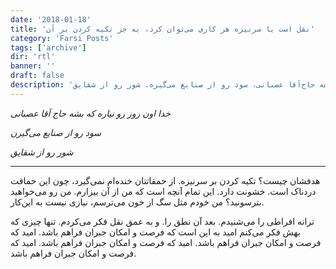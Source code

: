 ```yaml
---
date: '2018-01-18'
title: 'نقل است با سرنیزه هر کاری می‌توان کرد، به جز تکیه کردن بر آن'
category: 'Farsi Posts'
tags: ['archive']
dir: 'rtl'
banner: ''
draft: false
description: 'خدا اون روز رو نیاره که بشه حاج‌آقا عصبانی، سود رو از صنایع می‌گیره، شور رو از شقایق...'
---
```


_خدا اون روز رو نیاره که بشه حاج آقا عصبانی‌_

_سود رو از صنایع می‌گیرن_

_شور رو از شقایق_

---

هدفشان چیست؟ تکیه کردن بر سرنیزه. از حمقاتتان خنده‌ام نمی‌گیرد، چون این حماقت دردناک است. خشونت دارد. این تمام آنچه است که من از آن بیزارم. من رو می‌خواهید بترسونید؟ من خودم مثل سگ از خون می‌ترسم، نیازی نیست به این‌کار.

ترانه افراطی را می‌شنیدم. بعد آن نطق را. و به عمق نقل فکر می‌کردم. تنها چیزی که بهش فکر می‌کنم امید به این است که فرصت و امکان جبران فراهم باشد. امید که فرصت و امکان جبران فراهم باشد. امید که فرصت و امکان جبران فراهم باشد. امید که فرصت و امکان جبران فراهم باشد.
